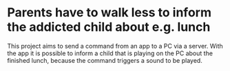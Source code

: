 # Parents have to walk less to inform the addicted child about e.g. lunch
This project aims to send a command from an app to a PC via a server. With the app it is possible to inform a child that is playing on the PC about the finished lunch, because the command triggers a sound to be played.
